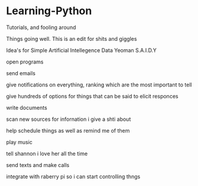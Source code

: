 # Learning-Python
Tutorials, and fooling around

Things going well.
This is an edit for shits and giggles

Idea's for 
Simple Artificial Intellegence Data Yeoman
S.A.I.D.Y

open programs

send emails

give notifications on everything, ranking which are the most important to tell

give hundreds of options for things that can be said to elicit responces

write documents

scan new sources for infornation i give a shti about

help schedule things as well as remind me of them

play music

tell shannon i love her all the time

send texts and make calls

integrate with raberry pi so i can start controlling thngs
